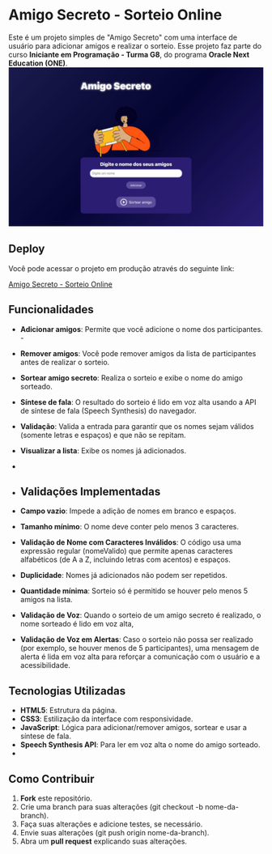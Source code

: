 # Amigo Secreto - Sorteio Online

Este é um projeto simples de "Amigo Secreto" com uma interface de usuário para adicionar amigos e realizar o sorteio. Esse projeto faz parte do  curso **Iniciante em Programação - Turma G8**, do programa **Oracle Next Education (ONE)**.
![Exemplo de Amigo Secreto](assets/amigo-secret.png)




## Deploy


Você pode acessar o projeto em produção através do seguinte link:

[Amigo Secreto - Sorteio Online](https://amigo-secreto-challenger.vercel.app/)


## Funcionalidades

- **Adicionar amigos**: Permite que você adicione o nome dos participantes. - 
- **Remover amigos**: Você pode remover amigos da lista de participantes antes de realizar o sorteio.
- **Sortear amigo secreto**: Realiza o sorteio e exibe o nome do amigo sorteado.
- **Síntese de fala**: O resultado do sorteio é lido em voz alta usando a API de síntese de fala (Speech Synthesis) do navegador.
- **Validação**: Valida a entrada para garantir que os nomes sejam válidos (somente letras e espaços) e que não se repitam.
- **Visualizar a lista**: Exibe os nomes já adicionados.
- 

- ## Validações Implementadas

- **Campo vazio**: Impede a adição de nomes em branco e espaços.
- **Tamanho mínimo**: O nome deve conter pelo menos 3 caracteres.
- **Validação de Nome com Caracteres Inválidos**: O código usa uma expressão regular (nomeValido) que permite apenas caracteres alfabéticos (de A a Z, incluindo letras com acentos) e espaços.
- **Duplicidade**: Nomes já adicionados não podem ser repetidos.
- **Quantidade mínima**: Sorteio só é permitido se houver pelo menos 5 amigos na lista.
- **Validação de Voz**: Quando o sorteio de um amigo secreto é realizado, o nome sorteado é lido em voz alta,
- **Validação de Voz em Alertas**: Caso o sorteio não possa ser realizado (por exemplo, se houver menos de 5 participantes), uma mensagem de alerta é lida em voz alta para reforçar a comunicação com o usuário e a acessibilidade.
  


## Tecnologias Utilizadas

- **HTML5**: Estrutura da página.
- **CSS3**: Estilização da interface com responsividade.
- **JavaScript**: Lógica para adicionar/remover amigos, sortear e usar a síntese de fala.
- **Speech Synthesis API**: Para ler em voz alta o nome do amigo sorteado.
- 

## Como Contribuir

1. **Fork** este repositório.
2. Crie uma branch para suas alterações (git checkout -b nome-da-branch).
3. Faça suas alterações e adicione testes, se necessário.
4. Envie suas alterações (git push origin nome-da-branch).
5. Abra um **pull request** explicando suas alterações.

